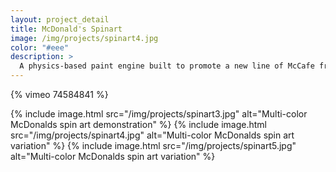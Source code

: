 ```yaml
---
layout: project_detail
title: McDonald's Spinart
image: /img/projects/spinart4.jpg
color: "#eee"
description: >
  A physics-based paint engine built to promote a new line of McCafe fruit smoothies. A custom rendering engine allowed users to add as much paint as they desired, without sacrificing performance.
---
```


{% vimeo 74584841 %}

{% include image.html src="/img/projects/spinart3.jpg" alt="Multi-color McDonalds spin art demonstration" %}
{% include image.html src="/img/projects/spinart4.jpg" alt="Multi-color McDonalds spin art variation" %}
{% include image.html src="/img/projects/spinart5.jpg" alt="Multi-color McDonalds spin art variation" %}
